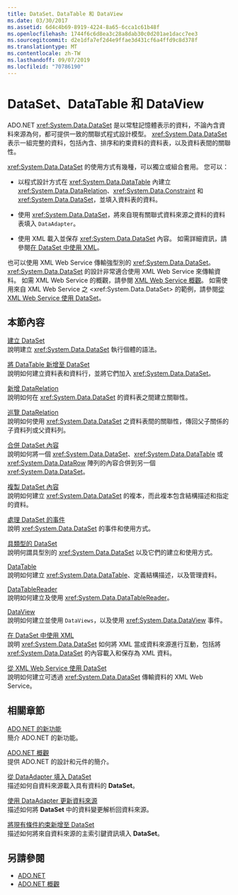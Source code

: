 ```yaml
---
title: DataSet、DataTable 和 DataView
ms.date: 03/30/2017
ms.assetid: 6d4c4b69-8919-4224-8a65-6cca1c61b48f
ms.openlocfilehash: 1744f6c6d8ea3c28a8dab30c0d201ae1dacc7ee3
ms.sourcegitcommit: d2e1dfa7ef2d4e9ffae3d431cf6a4ffd9c8d378f
ms.translationtype: MT
ms.contentlocale: zh-TW
ms.lasthandoff: 09/07/2019
ms.locfileid: "70786190"
---
```

# <a name="datasets-datatables-and-dataviews"></a>DataSet、DataTable 和 DataView
ADO.NET <xref:System.Data.DataSet> 是以常駐記憶體表示的資料，不論內含資料來源為何，都可提供一致的關聯式程式設計模型。 <xref:System.Data.DataSet> 表示一組完整的資料，包括內含、排序和約束資料的資料表，以及資料表間的關聯性。  
  
 <xref:System.Data.DataSet> 的使用方式有幾種，可以獨立或組合套用。 您可以：  
  
- 以程式設計方式在 <xref:System.Data.DataTable> 內建立 <xref:System.Data.DataRelation>、<xref:System.Data.Constraint> 和 <xref:System.Data.DataSet>，並填入資料表的資料。  
  
- 使用 <xref:System.Data.DataSet>，將來自現有關聯式資料來源之資料的資料表填入 `DataAdapter`。  
  
- 使用 XML 載入並保存 <xref:System.Data.DataSet> 內容。 如需詳細資訊，請參閱[在 DataSet 中使用 XML](using-xml-in-a-dataset.md)。  
  
 也可以使用 XML Web Service 傳輸強型別的 <xref:System.Data.DataSet>。 <xref:System.Data.DataSet> 的設計非常適合使用 XML Web Service 來傳輸資料。 如需 XML Web Service 的概觀，請參閱 [XML Web Service 概觀](https://docs.microsoft.com/previous-versions/dotnet/netframework-4.0/w9fdtx28(v=vs.100))。 如需使用來自 XML Web Service 之 <xref:System.Data.DataSet> 的範例，請參閱[從 XML Web Service 使用 DataSet](consuming-a-dataset-from-an-xml-web-service.md)。  
  
## <a name="in-this-section"></a>本節內容  
 [建立 DataSet](creating-a-dataset.md)  
 說明建立 <xref:System.Data.DataSet> 執行個體的語法。  
  
 [將 DataTable 新增至 DataSet](adding-a-datatable-to-a-dataset.md)  
 說明如何建立資料表和資料行，並將它們加入 <xref:System.Data.DataSet>。  
  
 [新增 DataRelation](adding-datarelations.md)  
 說明如何在 <xref:System.Data.DataSet> 的資料表之間建立關聯性。  
  
 [巡覽 DataRelation](navigating-datarelations.md)  
 說明如何使用 <xref:System.Data.DataSet> 之資料表間的關聯性，傳回父子關係的子資料列或父資料列。  
  
 [合併 DataSet 內容](merging-dataset-contents.md)  
 說明如何將一個 <xref:System.Data.DataSet>、<xref:System.Data.DataTable> 或 <xref:System.Data.DataRow> 陣列的內容合併到另一個 <xref:System.Data.DataSet>。  
  
 [複製 DataSet 內容](copying-dataset-contents.md)  
 說明如何建立 <xref:System.Data.DataSet> 的複本，而此複本包含結構描述和指定的資料。  
  
 [處理 DataSet 的事件](handling-dataset-events.md)  
 說明 <xref:System.Data.DataSet> 的事件和使用方式。  
  
 [具類型的 DataSet](typed-datasets.md)  
 說明何謂具型別的 <xref:System.Data.DataSet> 以及它們的建立和使用方式。  
  
 [DataTable](datatables.md)  
 說明如何建立 <xref:System.Data.DataTable>、定義結構描述，以及管理資料。  
  
 [DataTableReader](datatablereaders.md)  
 說明如何建立及使用 <xref:System.Data.DataTableReader>。  
  
 [DataView](dataviews.md)  
 說明如何建立並使用 `DataViews`，以及使用 <xref:System.Data.DataView> 事件。  
  
 [在 DataSet 中使用 XML](using-xml-in-a-dataset.md)  
 說明 <xref:System.Data.DataSet> 如何將 XML 當成資料來源進行互動，包括將 <xref:System.Data.DataSet> 的內容載入和保存為 XML 資料。  
  
 [從 XML Web Service 使用 DataSet](consuming-a-dataset-from-an-xml-web-service.md)  
 說明如何建立可透過 <xref:System.Data.DataSet> 傳輸資料的 XML Web Service。  
  
## <a name="related-sections"></a>相關章節  
 [ADO.NET 的新功能](../whats-new.md)  
 簡介 ADO.NET 的新功能。  
  
 [ADO.NET 概觀](../ado-net-overview.md)  
 提供 ADO.NET 的設計和元件的簡介。  
  
 [從 DataAdapter 填入 DataSet](../populating-a-dataset-from-a-dataadapter.md)  
 描述如何自資料來源載入具有資料的 **DataSet**。  
  
 [使用 DataAdapter 更新資料來源](../updating-data-sources-with-dataadapters.md)  
 描述如何將 **DataSet** 中的資料變更解析回資料來源。  
  
 [將現有條件約束新增至 DataSet](../adding-existing-constraints-to-a-dataset.md)  
 描述如何將來自資料來源的主索引鍵資訊填入 **DataSet**。  
  
## <a name="see-also"></a>另請參閱

- [ADO.NET](../index.md)
- [ADO.NET 概觀](../ado-net-overview.md)
